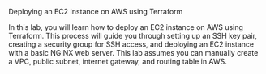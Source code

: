 Deploying an EC2 Instance on AWS using Terraform

In this lab, you will learn how to deploy an EC2 instance on AWS using Terraform. This process will guide you through setting up an SSH key pair, creating a security group for SSH access, and deploying an EC2 instance with a basic NGINX web server. This lab assumes you can manually create a VPC, public subnet, internet gateway, and routing table in AWS.

